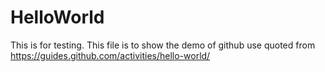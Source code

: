 # HelloWorld
This is for testing.
This file is to show the demo of github use quoted from https://guides.github.com/activities/hello-world/
